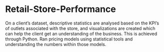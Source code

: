 # Retail-Store-Performance
On a client’s dataset, descriptive statistics are analysed based on the KPI’s of outlets associated with the store, and visualizations are created which can help the client get an understanding of the business. This is achieved through Python. Ran pricing models using statistical tools and understanding the numbers within those models.
